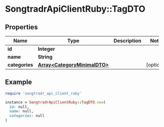 # SongtradrApiClientRuby::TagDTO

## Properties

| Name | Type | Description | Notes |
| ---- | ---- | ----------- | ----- |
| **id** | **Integer** |  |  |
| **name** | **String** |  |  |
| **categories** | [**Array&lt;CategoryMinimalDTO&gt;**](CategoryMinimalDTO.md) |  | [optional] |

## Example

```ruby
require 'songtradr_api_client_ruby'

instance = SongtradrApiClientRuby::TagDTO.new(
  id: null,
  name: null,
  categories: null
)
```

